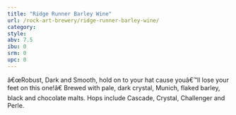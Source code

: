 ```yaml
---
title: "Ridge Runner Barley Wine"
url: /rock-art-brewery/ridge-runner-barley-wine/
category: 
style: 
abv: 7.5
ibu: 0
srm: 0
upc: 0
---
```

â€œRobust, Dark and Smooth, hold on to your hat cause youâ€™ll lose your feet on this one!â€ Brewed with pale, dark crystal, Munich, flaked barley, black and chocolate malts. Hops include Cascade, Crystal, Challenger and Perle.
